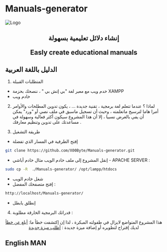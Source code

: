 # Manuals-generator

<img src="https://github.com/X00Byte/Manuals-generator/blob/main/repo_background.png" alt="Logo">
<div align="center">
<h2>
<p>
إنشاء دلائل تعليمية بسهولة
</p>  
Easly create educational manuals
</h2>
</div>

## الدليل باللغة العربية
1.  المتطلبات القبيلة 
*  خدم ويب مع معبر لغة "بي إتش بي " ، ننصحك بحزمة XAMPP
*   خادم ويب

2. لماذا ؟
عندما تتعلم لغة برمجية ، تقنية جديدة ... ، يكون تدوين المطلحات والأوامر أمرا هاما لترسيخ ماتعلمته ، وحيث أن تسجيل ماسبق في ملف نصي أو "ورد" يمكن أن يفي بالغرض نسبيا ، إلا أن هذا المشروع سيكون أكثر فعالية وسهولة في مساعدتك على تدوين وتنظيم معارفك .

3. طريقة التشغيل
- إفتح الطرفية في المسار الذي تفضلة 
```bash
git clone https://github.com/X00Byte/Manuals-generator.git
```
- إنقل المشروع إلى ملف خادم الويب 
مثال خادم أباشي - APACHE SERVER :
```bash
sudo cp -R  ./Manuals-generator/ /opt/lampp/htdocs
```
- شغل خادم الويب  
- إفتح متصفحك المفضل : 
```bash
http://localhost/Manuals-generator/
```
- إنطلق يابطل 

4. قدراتك البرمجية الخارقة مطلوبة :
  
<div align="center">
    هذا المشروع المتواضع لايزال في طفولته المبكرة ، لذا إن إكتشفت خطأ ما:
   <a href="https://github.com/X00Byte/Manuals-generator/issues">أبلغ عن خطأ</a>      
    لديك إقتراح لتطويره أو إضافة ميزة جديدة :
  <a href="https://github.com/X00Byte/Manuals-generator/issues">أطلب ميزة جديدة</a>
</div>                                                                                       
      
## English MAN 
